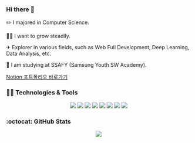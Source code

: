 ### Hi there 👋
✏️  I majored in Computer Science.

🏃‍♂️  I want to grow steadily.

✈  Explorer in various fields, such as Web Full Development, Deep Learning, Data Analysis, etc.

👋 I am studying at SSAFY (Samsung Youth SW Academy).

[Notion 포트폴리오 바로가기](https://www.notion.so/951ced02ab6a4be8ba26f2b290d3b68b)

### 👩‍💻 Technologies & Tools

<p align="center">
    <img src="https://img.shields.io/badge/javascript%20-%23323330.svg?&style=for-the-badge&logo=javascript&logoColor=%23F7DF1E"/>
    <img src="https://img.shields.io/badge/html5%20-%23E34F26.svg?&style=for-the-badge&logo=html5&logoColor=white"/>
    <img src="https://img.shields.io/badge/css3%20-%231572B6.svg?&style=for-the-badge&logo=css3&logoColor=white"/>
    <img src="https://img.shields.io/badge/react%20-%2320232a.svg?&style=for-the-badge&logo=react&logoColor=%2361DAFB"/>
  <img src="https://img.shields.io/badge/python%20-%2314354C.svg?&style=for-the-badge&logo=python&logoColor=white"/>
  <img src="https://img.shields.io/badge/java%20-%2314354C.svg?&style=for-the-badge&logo=java&logoColor=white"/>
    <img src="https://img.shields.io/badge/git%20-%23F05033.svg?&style=for-the-badge&logo=git&logoColor=white"/>
  <img src="https://img.shields.io/badge/pandas%20-%23150458.svg?&style=for-the-badge&logo=pandas&logoColor=white" />
</p>



### :octocat: GitHub Stats

<p align = "center">
  <img src = "https://github-readme-stats.vercel.app/api?username=jun7867&show_icons=true&theme=radical&count_private=true&line_height=27">
<!--   <img src = "https://github-readme-stats.vercel.app/api/top-langs/?username=jun7867&hide=c#&theme=radical&langs_count=4"> -->
</p>


<!--
**jun7867/jun7867** is a ✨ _special_ ✨ repository because its `README.md` (this file) appears on your GitHub profile.

![Jun's github stats](https://github-readme-stats.vercel.app/api?username=jun7867&count_private=true&show_icons=true&hide=contribs)
![Top Langs](https://github-readme-stats.vercel.app/api/top-langs/?username=jun7867&layout=compact)

Here are some ideas to get you started:

- 🔭 I’m currently working on ...
- 🌱 I’m currently learning ...
- 👯 I’m looking to collaborate on ...
- 🤔 I’m looking for help with ...

- 📫 How to reach me: ...
- 😄 Pronouns: ...
- ⚡ Fun fact: ...
-->
